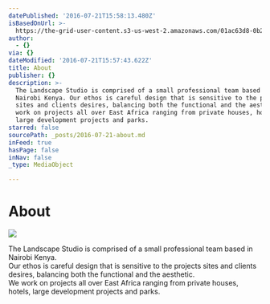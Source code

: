 ```yaml
---
datePublished: '2016-07-21T15:58:13.480Z'
isBasedOnUrl: >-
  https://the-grid-user-content.s3-us-west-2.amazonaws.com/01ac63d8-0b27-4966-ba2f-b1353a0f0c5e.jpg
author:
  - {}
via: {}
dateModified: '2016-07-21T15:57:43.622Z'
title: About
publisher: {}
description: >-
  The Landscape Studio is comprised of a small professional team based in
  Nairobi Kenya. Our ethos is careful design that is sensitive to the projects
  sites and clients desires, balancing both the functional and the aesthetic. We
  work on projects all over East Africa ranging from private houses, hotels,
  large development projects and parks.
starred: false
sourcePath: _posts/2016-07-21-about.md
inFeed: true
hasPage: false
inNav: false
_type: MediaObject

---
```

# About
![](https://the-grid-user-content.s3-us-west-2.amazonaws.com/01ac63d8-0b27-4966-ba2f-b1353a0f0c5e.jpg)

The Landscape Studio is comprised of a small professional team based in Nairobi Kenya.  
Our ethos is careful design that is sensitive to the projects sites and clients desires, balancing both the functional and the aesthetic.  
We work on projects all over East Africa ranging from private houses, hotels, large development projects and parks.